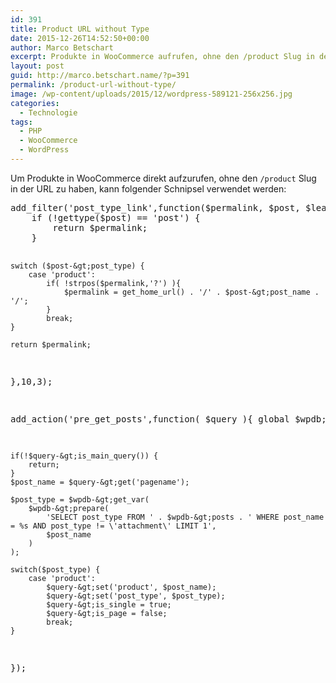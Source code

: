 ```yaml
---
id: 391
title: Product URL without Type
date: 2015-12-26T14:52:50+00:00
author: Marco Betschart
excerpt: Produkte in WooCommerce aufrufen, ohne den /product Slug in der URL.
layout: post
guid: http://marco.betschart.name/?p=391
permalink: /product-url-without-type/
image: /wp-content/uploads/2015/12/wordpress-589121-256x256.jpg
categories:
  - Technologie
tags:
  - PHP
  - WooCommerce
  - WordPress
---
```

Um Produkte in WooCommerce direkt aufzurufen, ohne den `/product` Slug in der URL zu haben, kann folgender Schnipsel verwendet werden:

<div class="snippetcpt-wrap" id="snippet-497" data-id="497" data-edit="http://dev.marco-betschart.local/wp-admin/post.php?post=497&action=edit" data-copy="/wp-admin/export.php?type=jekyll&#038;snippet=b31d996337&#038;id=497" data-fullscreen="http://dev.marco-betschart.local/code-snippets/product-url-wo-type-slug/?full-screen=1">
  <pre class="prettyprint linenums lang-php" title="Post URL w/o Type Slug">add_filter('post_type_link',function($permalink, $post, $leavename){
    if (!gettype($post) == 'post') {
        return $permalink;
    }
  
    switch ($post-&gt;post_type) {
        case 'product':
            if( !strpos($permalink,'?') ){
                $permalink = get_home_url() . '/' . $post-&gt;post_name . '/';
            }
            break;
    }
 
    return $permalink;
},10,3);

add_action('pre_get_posts',function( $query ){
    global $wpdb;
 
    if(!$query-&gt;is_main_query()) {
        return;
    }
    $post_name = $query-&gt;get('pagename');

    $post_type = $wpdb-&gt;get_var(
        $wpdb-&gt;prepare(
            'SELECT post_type FROM ' . $wpdb-&gt;posts . ' WHERE post_name = %s AND post_type != \'attachment\' LIMIT 1',
            $post_name
        )
    );
 
    switch($post_type) {
        case 'product':
            $query-&gt;set('product', $post_name);
            $query-&gt;set('post_type', $post_type);
            $query-&gt;is_single = true;
            $query-&gt;is_page = false;
            break;
    }
});</pre>
</div>
